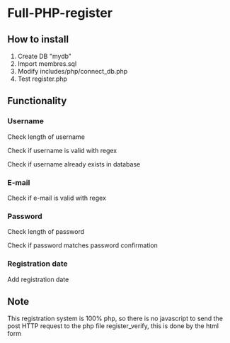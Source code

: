 # Full-PHP-register

## How to install
1. Create DB "mydb"
2. Import membres.sql
3. Modify includes/php/connect_db.php
4. Test register.php

## Functionality
### Username
Check length of username

Check if username is valid with regex

Check if username already exists in database

### E-mail
Check if e-mail is valid with regex

### Password
Check length of password

Check if password matches password confirmation

### Registration date
Add registration date


## Note
This registration system is 100% php, so there is no javascript to send the post HTTP request to the php file register_verify, this is done by the html form
